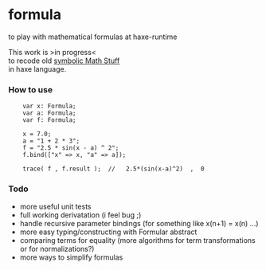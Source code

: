 # formula
to play with mathematical formulas at haxe-runtime

This work is >in progress<  
to recode old [symbolic Math Stuff](https://github.com/maitag/lyapunov-c)  
in haxe language.  

### How to use
```
	var x: Formula;
	var a: Formula;
	var f: Formula;
	
	x = 7.0;
	a = "1 + 2 * 3";
	f = "2.5 * sin(x - a) ^ 2";
	f.bind(["x" => x, "a" => a]);
		
	trace( f , f.result );	//   2.5*(sin(x-a)^2)  ,  0
```

### Todo

- more useful unit tests
- full working derivatation (i feel bug ;)
- handle recursive parameter bindings (for something like x(n+1) = x(n) ...)
- more easy typing/constructing with Formular abstract
- comparing terms for equality (more algorithms for term transformations or for normalizations?)
- more ways to simplify formulas
